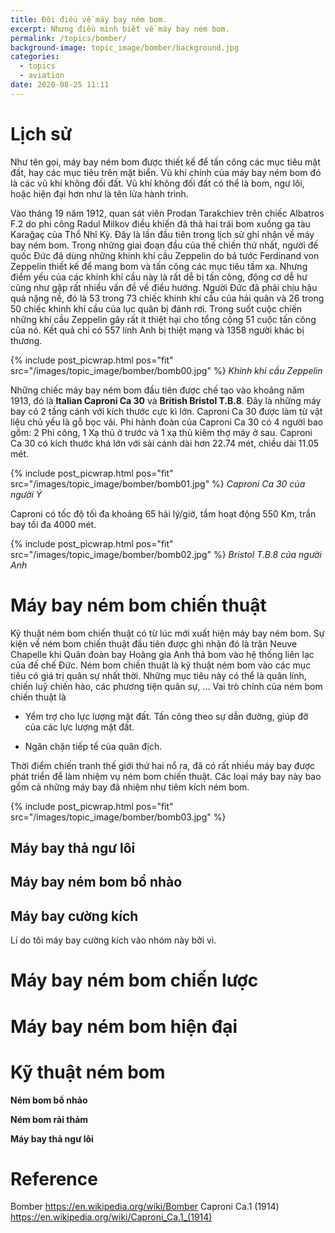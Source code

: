 ```yaml
---
title: Đôi điều về máy bay ném bom.
excerpt: Nhưng điều mình biết về máy bay ném bom.
permalink: /topics/bomber/
background-image: topic_image/bomber/background.jpg
categories:
  - topics
  - aviation
date: 2020-08-25 11:11
---
```


# Lịch sử 

Như tên gọi, máy bay ném bom được thiết kế để tấn công các mục tiêu mặt đất, hay các mục tiêu trên mặt biển. Vũ khí chính của máy bay ném bom đó là các vũ khí không đối đất. Vũ khí không đối đất có thể là bom, ngư lôi, hoặc hiện đại hơn như là tên lửa hành trình. 

Vào tháng 19 năm 1912, quan sát viên Prodan Tarakchiev trên chiếc Albatros F.2 do phi công  Radul Milkov điều khiến đã thả hai trái bom xuống ga tàu Karağaç của Thổ Nhĩ Kỳ. Đây là lần đầu tiên trong lịch sử ghi nhận về máy bay ném bom.
Trong những giai đoạn đầu của thế chiến thứ nhất, người đế quốc Đức đã dùng những khinh khí cầu Zeppelin do bá tước Ferdinand von Zeppelin thiết kế để mang bom và tấn công các mục tiêu tầm xa. Nhưng điểm yếu của các khinh khí cầu này là rất dễ bị tấn công, động cơ dễ hư cũng như gặp rất nhiều vấn đề về điều hướng. Người Đức đã phải chịu hậu quả nặng nề, đó là 53 trong 73 chiếc khinh khí cầu của hải quân và 26 trong 50 chiếc khinh khí cầu của lục quân bị đánh rơi. Trong suốt cuộc chiến những khí cầu Zeppelin gây rất ít thiệt hại cho tổng cộng 51 cuộc tấn công của nó. Kết quả chỉ có 557 lính Anh bị thiệt mạng và 1358 người khác bị thương. 

{% include post_picwrap.html pos="fit" src="/images/topic_image/bomber/bomb00.jpg" %}
*Khinh khí cầu Zeppelin*

Những chiếc máy bay ném bom đầu tiên được chế tạo vào khoảng năm 1913, đó là **Italian Caproni Ca 30** và **British Bristol T.B.8**. Đây là những máy bay có 2 tầng cánh với kích thước cực kì lớn. Caproni Ca 30 được làm từ vật liệu chủ yếu là gỗ bọc vải. Phi hành đoàn của Caproni Ca 30 có 4 người bao gồm: 2 Phi công, 1 Xạ thủ ở trước và 1 xạ thủ kiêm thợ máy ở sau. Caproni Ca 30 có kích thước khá lớn với sải cánh dài hơn 22.74 mét, chiều dài 11.05 mét.

{% include post_picwrap.html pos="fit" src="/images/topic_image/bomber/bomb01.jpg" %}
*Caproni Ca 30 của người Ý*

Caproni có tốc độ tối đa khoảng 65 hải lý/giờ, tầm hoạt động 550 Km, trần bay tối đa 4000 mét.

{% include post_picwrap.html pos="fit" src="/images/topic_image/bomber/bomb02.jpg" %}
*Bristol T.B.8 của người Anh*

# Máy bay ném bom chiến thuật

Kỹ thuật ném bom chiến thuật có từ lúc mới xuất hiện máy bay ném bom. Sự kiện về ném bom chiến thuật đầu tiên được ghi nhận đó là trận Neuve Chapelle khi Quân đoàn bay Hoàng gia Anh thả bom vào hệ thống liên lạc của đế chế Đức. Ném bom chiến thuật là kỹ thuật ném bom vào các mục tiêu có giá trị quân sự nhất thời. Những mục tiêu này có thể là quân lính, chiến luỹ chiến hào, các phương tiện quân sự, ... Vai trò chính của ném bom chiến thuật là 

- Yểm trợ cho lực lượng mặt đất. Tấn công theo sự dẫn đường, giúp đỡ của các lực lượng mặt đất. 

- Ngăn chặn tiếp tế của quân địch.

Thời điểm chiến tranh thế giới thứ hai nổ ra, đã có rất nhiều máy bay được phát triển để làm nhiệm vụ ném bom chiến thuật. Các loại máy bay này bao gồm cả những máy bay đã nhiệm như tiêm kích ném bom. 

{% include post_picwrap.html pos="fit" src="/images/topic_image/bomber/bomb03.jpg" %}

## Máy bay thả ngư lôi

## Máy bay ném bom bổ nhào

## Máy bay cường kích

Lí do tôi máy bay cường kích vào nhóm này bởi vì.

# Máy bay ném bom chiến lược

# Máy bay ném bom hiện đại



# Kỹ thuật ném bom

**Ném bom bổ nhảo**

**Ném bom rải thảm**

**Máy bay thả ngư lôi**


# Reference

Bomber https://en.wikipedia.org/wiki/Bomber
Caproni Ca.1 (1914) https://en.wikipedia.org/wiki/Caproni_Ca.1_(1914)